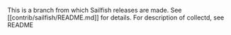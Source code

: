 This is a branch from which Sailfish releases are made. See [[contrib/sailfish/README.md]] for details. For description of collectd, see README
